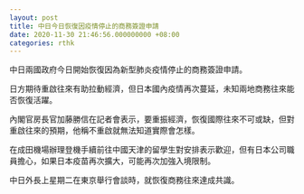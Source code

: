 ```yaml
---
layout: post
title: 中日今日恢復因疫情停止的商務簽證申請
date: 2020-11-30 21:46:56.000000000 +08:00
categories: rthk
---
```


中日兩國政府今日開始恢復因為新型肺炎疫情停止的商務簽證申請。

日方期待重啟往來有助拉動經濟，但日本國內疫情再次蔓延，未知兩地商務往來能否恢復活躍。

內閣官房長官加藤勝信在記者會表示，要重振經濟，恢復國際往來不可或缺，但對重啟往來的預期，他稱不重啟就無法知道實際會怎樣。

在成田機場辦理登機手續前往中國天津的留學生對安排表示歡迎，但有日本公司職員擔心，如果日本疫苗再次擴大，可能再次加強入境限制。

中日外長上星期二在東京舉行會談時，就恢復商務往來達成共識。
